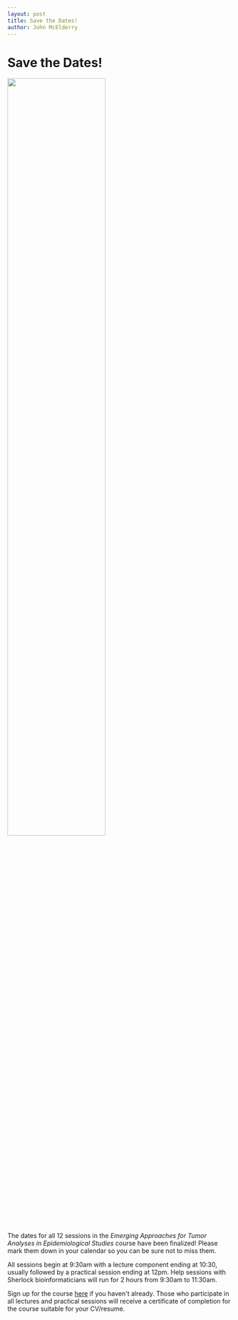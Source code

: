 ```yaml
---
layout: post
title: Save the Dates!
author: John McElderry
---
```


# Save the Dates!

<img src="/tumor_epidemiology_approaches/assets/somatic_analysis_workshop_flyer_FINAL.png" style="width: 66%; height: auto"/>

The dates for all 12 sessions in the
 *Emerging Approaches for Tumor Analyses in Epidemiological Studies* course have been finalized!
Please mark them down in your calendar so you can be sure not to miss them.

All sessions begin at 9:30am with a lecture component ending at 10:30, usually followed by a practical session ending at 12pm.
Help sessions with Sherlock bioinformaticians will run for 2 hours from 9:30am to 11:30am.

Sign up for the course [here]() if you haven't already. Those who participate in all lectures and practical sessions will receive a certificate of completion for the course suitable for your CV/resume.
